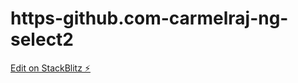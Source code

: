 # https-github.com-carmelraj-ng-select2

[Edit on StackBlitz ⚡️](https://stackblitz.com/edit/react-ts-sgbewv)